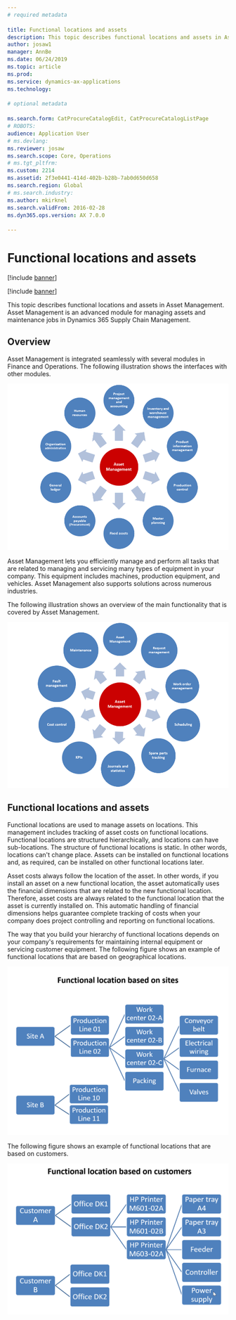 ```yaml
---
# required metadata

title: Functional locations and assets
description: This topic describes functional locations and assets in Asset Management. Asset Management is an advanced module for managing assets and maintenance jobs in Dynamics 365 Supply Chain Management.
author: josaw1
manager: AnnBe
ms.date: 06/24/2019
ms.topic: article
ms.prod: 
ms.service: dynamics-ax-applications
ms.technology: 

# optional metadata

ms.search.form: CatProcureCatalogEdit, CatProcureCatalogListPage
# ROBOTS: 
audience: Application User
# ms.devlang: 
ms.reviewer: josaw
ms.search.scope: Core, Operations
# ms.tgt_pltfrm: 
ms.custom: 2214
ms.assetid: 2f3e0441-414d-402b-b28b-7ab0d650d658
ms.search.region: Global
# ms.search.industry: 
ms.author: mkirknel
ms.search.validFrom: 2016-02-28
ms.dyn365.ops.version: AX 7.0.0

---
```


# Functional locations and assets

[!include [banner](../../includes/banner.md)]

[!include [banner](../../includes/preview-banner.md)]

This topic describes functional locations and assets in Asset Management. Asset Management is an advanced module for managing assets and maintenance jobs in Dynamics 365 Supply Chain Management.

## Overview

Asset Management is integrated seamlessly with several modules in Finance and Operations. The following illustration shows the interfaces with other modules.

![Figure 1](media/01-overview-image.png)

Asset Management lets you efficiently manage and perform all tasks that are related to managing and servicing many types of equipment in your company. This equipment includes machines, production equipment, and vehicles. Asset Management also supports solutions across numerous industries.

The following illustration shows an overview of the main functionality that is covered by Asset Management.

![Figure 2](media/02-overview-image.png)

## Functional locations and assets

Functional locations are used to manage assets on locations. This management includes tracking of asset costs on functional locations. Functional locations are structured hierarchically, and locations can have sub-locations. The structure of functional locations is static. In other words, locations can't change place. Assets can be installed on functional locations and, as required, can be installed on other functional locations later.

Asset costs always follow the location of the asset. In other words, if you install an asset on a new functional location, the asset automatically uses the financial dimensions that are related to the new functional location. Therefore, asset costs are always related to the functional location that the asset is  currently installed on. This automatic handling of financial dimensions helps guarantee complete tracking of costs when your company does project controlling and reporting on functional locations.

The way that you build your hierarchy of functional locations depends on your company's requirements for maintaining internal equipment or servicing customer equipment. The following figure shows an example of functional locations that are based on geographical locations.

![Figure 3](media/03-overview-image.png)

The following figure shows an example of functional locations that are based on customers.

![Figure 4](media/04-overview-image.png)
